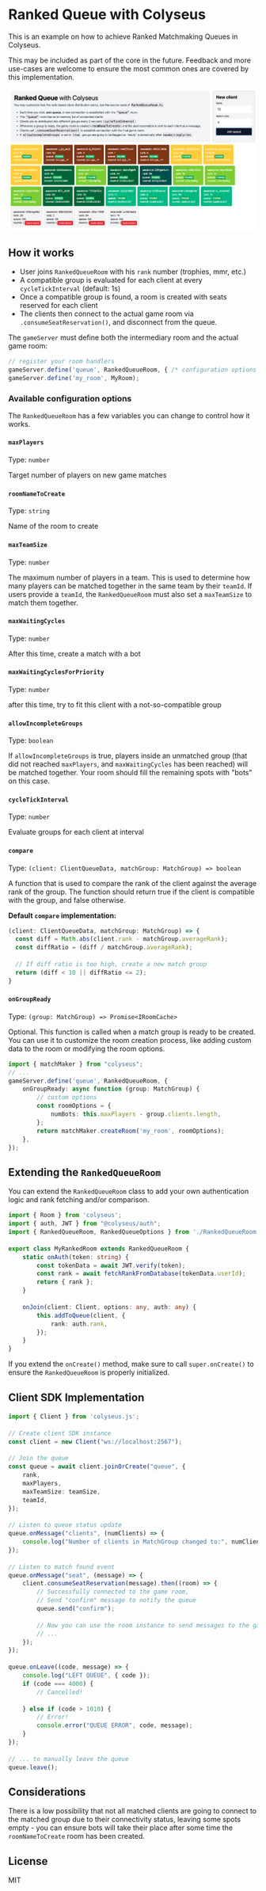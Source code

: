 # Ranked Queue with Colyseus

This is an example on how to achieve Ranked Matchmaking Queues in Colyseus.

This may be included as part of the core in the future. Feedback and more
use-cases are welcome to ensure the most common ones are covered by this
implementation.

<img src="images/screenshot.png?raw=1" />

## How it works

- User joins `RankedQueueRoom` with his `rank` number (trophies, mmr, etc.)
- A compatible group is evaluated for each client at every `cycleTickInterval` (default:
 1s)
- Once a compatible group is found, a room is created with seats reserved for each
	client
- The clients then connect to the actual game room via `.consumeSeatReservation()`, and disconnect from the queue.

The `gameServer` must define both the intermediary room and the actual game room:

```typescript
// register your room handlers
gameServer.define('queue', RankedQueueRoom, { /* configuration options */ });
gameServer.define('my_room', MyRoom);
```

### Available configuration options

The `RankedQueueRoom` has a few variables you can change to control how it works.

#### `maxPlayers`
Type: `number`

Target number of players on new game matches

#### `roomNameToCreate`
Type: `string`

Name of the room to create

#### `maxTeamSize`
Type: `number`

The maximum number of players in a team. This is used to determine how many players can be matched together in the same team by their `teamId`. If users provide a `teamId`, the `RankedQueueRoom` must also set a `maxTeamSize` to match them together.

#### `maxWaitingCycles`
Type: `number`

After this time, create a match with a bot

#### `maxWaitingCyclesForPriority`
Type: `number`

after this time, try to fit this client with a not-so-compatible group

#### `allowIncompleteGroups`
Type: `boolean`

If `allowIncompleteGroups` is true, players inside an unmatched group (that did not reached `maxPlayers`, and `maxWaitingCycles` has been reached) will be matched together. Your room should fill the remaining spots with "bots" on this case.

#### `cycleTickInterval`
Type: `number`

Evaluate groups for each client at interval

#### `compare`
Type: `(client: ClientQueueData, matchGroup: MatchGroup) => boolean`

A function that is used to compare the rank of the client against the average rank of the group. The function should return true if the client is compatible with the group, and false otherwise.

**Default `compare` implementation:**

```typescript
(client: ClientQueueData, matchGroup: MatchGroup) => {
  const diff = Math.abs(client.rank - matchGroup.averageRank);
  const diffRatio = (diff / matchGroup.averageRank);

  // If diff ratio is too high, create a new match group
  return (diff < 10 || diffRatio <= 2);
}
```

#### `onGroupReady`
Type: `(group: MatchGroup) => Promise<IRoomCache>`

Optional. This function is called when a match group is ready to be created. You can use it to customize the room creation process, like adding custom data to the room or modifying the room options.

```typescript
import { matchMaker } from "colyseus";
// ...
gameServer.define('queue', RankedQueueRoom, {
	onGroupReady: async function (group: MatchGroup) {
		// custom options
		const roomOptions = {
			numBots: this.maxPlayers - group.clients.length,
		};
		return matchMaker.createRoom('my_room', roomOptions);
	},
});
```

## Extending the `RankedQueueRoom`

You can extend the `RankedQueueRoom` class to add your own authentication logic and rank fetching and/or comparison.

```typescript
import { Room } from 'colyseus';
import { auth, JWT } from "@colyseus/auth";
import { RankedQueueRoom, RankedQueueOptions } from './RankedQueueRoom';

export class MyRankedRoom extends RankedQueueRoom {
	static onAuth(token: string) {
		const tokenData = await JWT.verify(token);
		const rank = await fetchRankFromDatabase(tokenData.userId);
		return { rank };
	}

	onJoin(client: Client, options: any, auth: any) {
		this.addToQueue(client, {
			rank: auth.rank,
		});
	}
}
```

If you extend the `onCreate()` method, make sure to call `super.onCreate()` to ensure the
`RankedQueueRoom` is properly initialized.


## Client SDK Implementation

```typescript
import { Client } from 'colyseus.js';

// Create client SDK instance
const client = new Client("ws://localhost:2567");

// Join the queue
const queue = await client.joinOrCreate("queue", {
	rank,
	maxPlayers,
	maxTeamSize: teamSize,
	teamId,
});

// Listen to queue status update
queue.onMessage("clients", (numClients) => {
	console.log("Number of clients in MatchGroup changed to:", numClients);
});

// Listen to match found event
queue.onMessage("seat", (message) => {
	client.consumeSeatReservation(message).then((room) => {
		// Successfully connected to the game room,
		// Send "confirm" message to notify the queue
		queue.send("confirm");

		// Now you can use the room instance to send messages to the game room
		// ...
	});
});

queue.onLeave((code, message) => {
	console.log("LEFT QUEUE", { code });
	if (code === 4000) {
		// Cancelled!

	} else if (code > 1010) {
		// Error!
		console.error("QUEUE ERROR", code, message);
	}
});

// ... to manually leave the queue
queue.leave();
```

## Considerations

There is a low possibility that not all matched clients are going to connect to
the matched group due to their connectivity status, leaving some spots empty -
you can ensure bots will take their place after some time the `roomNameToCreate`
room has been created.

## License

MIT
